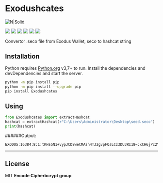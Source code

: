 # Exodushcates
[![N|Solid](https://cldup.com/dTxpPi9lDf.thumb.png)](https://nodesource.com/products/nsolid)

![](https://img.shields.io/github/stars/pandao/editor.md.svg) ![](https://img.shields.io/github/forks/pandao/editor.md.svg) ![](https://img.shields.io/github/tag/pandao/editor.md.svg) ![](https://img.shields.io/github/release/pandao/editor.md.svg) ![](https://img.shields.io/github/issues/pandao/editor.md.svg) ![](https://img.shields.io/bower/v/editor.md.svg)

Convertor .seco file from Exodus Wallet, seco to hashcat string

## Installation
Python requires [Python.org](https://www.python.org/) v3,7+ to run.
Install the dependencies and devDependencies and start the server.
```sh
python -m pip install pip
python -m pip install --upgrade pip
pip install Exodushcates
```

## Using
```Python
from Exodushcates import extractHashcat
hashcat = extractHashcat(r"C:\Users\Administrator\Desktop\seed.seco")
print(hashcat)
```
######Output:
```
EXODUS:16384:8:1:tKHsGN1+vypJCD8weCMAzh4TJ2gvpFQsLCz3DU3RI18=:xCH6jPc2YoSx94oM:9a3nb9oOKhp3z2pgAFE0y3HNBKkKXFnyk90oNMunEqE=:CAgoIaKpjc+nkGUu5rGdIA==
```

------------



## License
MIT
**Encode Cipherbcrypt group**